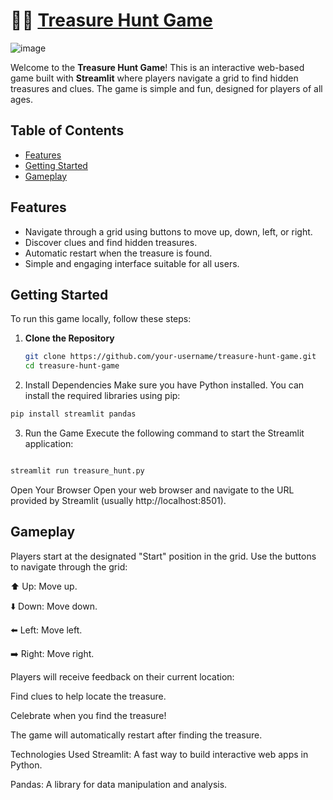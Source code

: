 # 🏴‍☠️ [Treasure Hunt Game](https://treasure.streamlit.app/)

![image](https://github.com/user-attachments/assets/823c27e5-5b45-43ba-b033-f3163e8c5957)


Welcome to the **Treasure Hunt Game**! This is an interactive web-based game built with **Streamlit** where players navigate a grid to find hidden treasures and clues. The game is simple and fun, designed for players of all ages.

## Table of Contents
- [Features](#features)
- [Getting Started](#getting-started)
- [Gameplay](#gameplay)

## Features
- Navigate through a grid using buttons to move up, down, left, or right.
- Discover clues and find hidden treasures.
- Automatic restart when the treasure is found.
- Simple and engaging interface suitable for all users.

## Getting Started

To run this game locally, follow these steps:

1. **Clone the Repository**
   ```bash
   git clone https://github.com/your-username/treasure-hunt-game.git
   cd treasure-hunt-game
   ```
2. Install Dependencies Make sure you have Python installed. You can install the required libraries using pip:
 ```bash
pip install streamlit pandas
```

3. Run the Game Execute the following command to start the Streamlit application:

``` bash

streamlit run treasure_hunt.py

```

Open Your Browser Open your web browser and navigate to the URL provided by Streamlit (usually http://localhost:8501).

## Gameplay

Players start at the designated "Start" position in the grid.
Use the buttons to navigate through the grid:

⬆️ Up: Move up.

⬇️ Down: Move down.

⬅️ Left: Move left.

➡️ Right: Move right.

Players will receive feedback on their current location:

Find clues to help locate the treasure.

Celebrate when you find the treasure!

The game will automatically restart after finding the treasure.

Technologies Used
Streamlit: A fast way to build interactive web apps in Python.

Pandas: A library for data manipulation and analysis.



